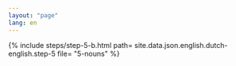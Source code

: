 ```yaml
---
layout: "page"
lang: en
---
```

{% include steps/step-5-b.html path= site.data.json.english.dutch-english.step-5
							   file= "5-nouns"
%}
